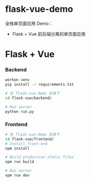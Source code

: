 # flask-vue-demo
全栈单页面应用 Demo：
- Flask + Vue 前后端分离的单页面应用


# Flask + Vue
### Backend
```bash
workon venv
pip install -r requirements.txt

# 在 flask-vue-demo 目录下
cd flask-vue/backend/

# Run server
python run.py
```

### Frontend
```bash
# 在 flask-vue-demo 目录下
cd flask-vue/frontend/
# Install front-end
npm install

# Build production static files
npm run build

# Run server
npm run dev
```
